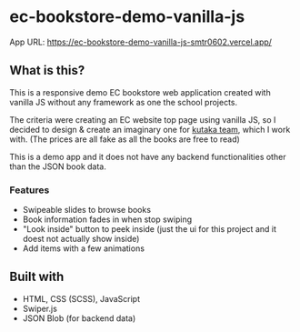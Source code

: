 # ec-bookstore-demo-vanilla-js

App URL: https://ec-bookstore-demo-vanilla-js-smtr0602.vercel.app/

## What is this?

This is a responsive demo EC bookstore web application created with vanilla JS without any framework as one the school projects.

The criteria were creating an EC website top page using vanilla JS, so I decided to design & create an imaginary one for [kutaka team](https://www.instagram.com/kut.aka/), which I work with.
(The prices are all fake as all the books are free to read)

This is a demo app and it does not have any backend functionalities other than the JSON book data.

### Features

- Swipeable slides to browse books
- Book information fades in when stop swiping
- "Look inside" button to peek inside (just the ui for this project and it doest not actually show inside)
- Add items with a few animations

## Built with

- HTML, CSS (SCSS), JavaScript
- Swiper.js
- JSON Blob (for backend data)
